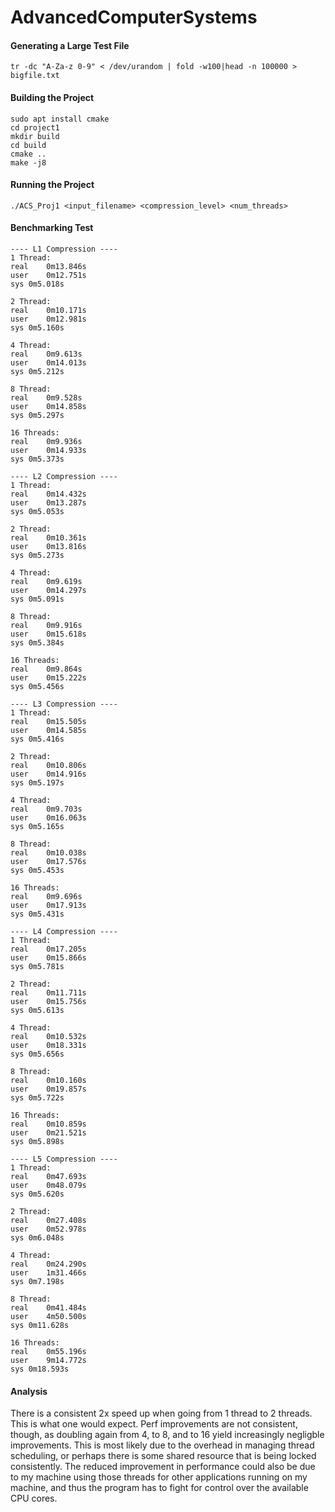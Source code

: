 # AdvancedComputerSystems

#### Generating a Large Test File
```
tr -dc "A-Za-z 0-9" < /dev/urandom | fold -w100|head -n 100000 > bigfile.txt
```


#### Building the Project
```
sudo apt install cmake
cd project1
mkdir build
cd build
cmake ..
make -j8
```

#### Running the Project
```
./ACS_Proj1 <input_filename> <compression_level> <num_threads>
```

#### Benchmarking Test
```
---- L1 Compression ----
1 Thread:
real	0m13.846s
user	0m12.751s
sys	0m5.018s

2 Thread:
real	0m10.171s
user	0m12.981s
sys	0m5.160s

4 Thread:
real	0m9.613s
user	0m14.013s
sys	0m5.212s

8 Thread:
real	0m9.528s
user	0m14.858s
sys	0m5.297s

16 Threads:
real	0m9.936s
user	0m14.933s
sys	0m5.373s

---- L2 Compression ----
1 Thread:
real	0m14.432s
user	0m13.287s
sys	0m5.053s

2 Thread:
real	0m10.361s
user	0m13.816s
sys	0m5.273s

4 Thread:
real	0m9.619s
user	0m14.297s
sys	0m5.091s

8 Thread:
real	0m9.916s
user	0m15.618s
sys	0m5.384s

16 Threads:
real	0m9.864s
user	0m15.222s
sys	0m5.456s

---- L3 Compression ----
1 Thread:
real	0m15.505s
user	0m14.585s
sys	0m5.416s

2 Thread:
real	0m10.806s
user	0m14.916s
sys	0m5.197s

4 Thread:
real	0m9.703s
user	0m16.063s
sys	0m5.165s

8 Thread:
real	0m10.038s
user	0m17.576s
sys	0m5.453s

16 Threads:
real	0m9.696s
user	0m17.913s
sys	0m5.431s

---- L4 Compression ----
1 Thread:
real	0m17.205s
user	0m15.866s
sys	0m5.781s

2 Thread:
real	0m11.711s
user	0m15.756s
sys	0m5.613s

4 Thread:
real	0m10.532s
user	0m18.331s
sys	0m5.656s

8 Thread:
real	0m10.160s
user	0m19.857s
sys	0m5.722s

16 Threads:
real	0m10.859s
user	0m21.521s
sys	0m5.898s

---- L5 Compression ----
1 Thread:
real	0m47.693s
user	0m48.079s
sys	0m5.620s

2 Thread:
real	0m27.408s
user	0m52.978s
sys	0m6.048s

4 Thread:
real	0m24.290s
user	1m31.466s
sys	0m7.198s

8 Thread:
real	0m41.484s
user	4m50.500s
sys	0m11.628s

16 Threads:
real	0m55.196s
user	9m14.772s
sys	0m18.593s
```

#### Analysis

There is a consistent 2x speed up when going from 1 thread to 2 threads. This is what one would expect. Perf improvements are not consistent, though, as doubling again from 4, to 8, and to 16 yield increasingly negligble improvements. This is most likely due to the overhead in managing thread scheduling, or perhaps there is some shared resource that is being locked consistently. The reduced improvement in performance could also be due to my machine using those threads for other applications running on my machine, and thus the program has to fight for control over the available CPU cores.  
